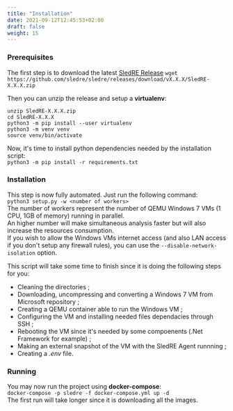 ```yaml
---
title: "Installation"
date: 2021-09-12T12:45:53+02:00
draft: false
weight: 15
---
```


### Prerequisites
The first step is to download the latest [SledRE Release](https://github.com/sledre/sledre/releases)
`wget https://github.com/sledre/sledre/releases/download/vX.X.X/SledRE-X.X.X.zip`

Then you can unzip the release and setup a **virtualenv**:  
```properties
unzip SledRE-X.X.X.zip
cd SledRE-X.X.X
python3 -m pip install --user virtualenv
python3 -m venv venv
source venv/bin/activate
```

Now, it's time to install python dependencies needed by the installation script:  
`python3 -m pip install -r requirements.txt`

### Installation

This step is now fully automated. Just run the following command:  
`python3 setup.py -w <number of workers>`  
The number of workers represent the number of QEMU Windows 7 VMs (1 CPU, 1GB of memory) running in parallel.  
An higher number will make simultaneous analysis faster but will also increase the resources consumption.  
If you wish to allow the Windows VMs internet access (and also LAN access if you don't setup any firewall rules), you can use the `--disable-network-isolation` option.  

This script will take some time to finish since it is doing the following steps for you:
* Cleaning the directories ;
* Downloading, uncompressing and converting a Windows 7 VM from Microsoft repository ;
* Creating a QEMU container able to run the Windows VM ;
* Configuring the VM and installing needed files dependacies through SSH ;
* Rebooting the VM since it's  needed by some compoenents (.Net Framework for example) ;
* Making an external snapshot of the VM with the SledRE Agent runnning ;
* Creating a *.env* file.

### Running
You may now run the project using **docker-compose**:  
`docker-compose -p sledre -f docker-compose.yml up -d`  
The first run will take longer since it is downloading all the images.
